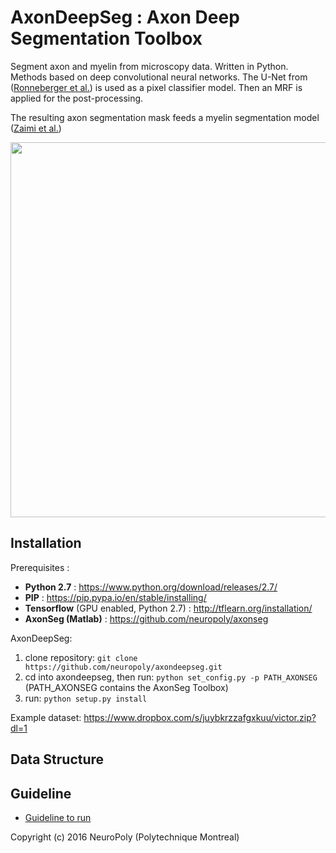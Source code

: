 # AxonDeepSeg : Axon Deep Segmentation Toolbox
Segment axon and myelin from microscopy data. Written in Python.
Methods based on deep convolutional neural networks.
The U-Net from ([Ronneberger et al.](https://arxiv.org/abs/1505.04597)) is used as a pixel classifier model.
Then an MRF is applied for the post-processing.

The resulting axon segmentation mask feeds a myelin segmentation model ([Zaimi et al.](http://journal.frontiersin.org/article/10.3389/fninf.2016.00037/full))

<img src="https://github.com/neuropoly/axondeepseg/blob/master/doc/schema.jpg" width="600px" align="middle" />

## Installation
Prerequisites : 
  * **Python 2.7** : https://www.python.org/download/releases/2.7/
  * **PIP** : https://pip.pypa.io/en/stable/installing/
  * **Tensorflow** (GPU enabled, Python 2.7) : http://tflearn.org/installation/
  * **AxonSeg (Matlab)** : https://github.com/neuropoly/axonseg

AxonDeepSeg:

  1. clone repository: ```git clone https://github.com/neuropoly/axondeepseg.git```
  2. cd into axondeepseg, then run: ```python set_config.py -p PATH_AXONSEG``` (PATH_AXONSEG contains the AxonSeg Toolbox)
  3. run: ```python setup.py install```

Example dataset:
https://www.dropbox.com/s/juybkrzzafgxkuu/victor.zip?dl=1

##  Data Structure 


## Guideline
* [Guideline to run](https://github.com/neuropoly/axondeepseg/blob/master/guideline.py)



Copyright (c) 2016 NeuroPoly (Polytechnique Montreal)
